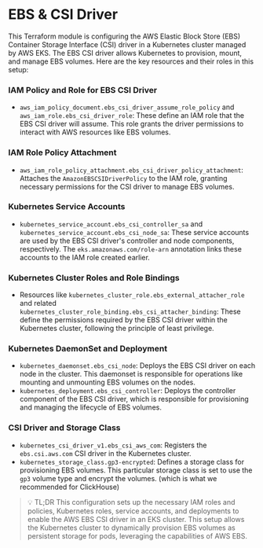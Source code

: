 # EBS & CSI Driver

This Terraform module is configuring the AWS Elastic Block Store (EBS) Container Storage Interface (CSI) driver in a Kubernetes cluster managed by AWS EKS. The EBS CSI driver allows Kubernetes to provision, mount, and manage EBS volumes. Here are the key resources and their roles in this setup:

### IAM Policy and Role for EBS CSI Driver
- `aws_iam_policy_document.ebs_csi_driver_assume_role_policy` and `aws_iam_role.ebs_csi_driver_role`: These define an IAM role that the EBS CSI driver will assume. This role grants the driver permissions to interact with AWS resources like EBS volumes.

### IAM Role Policy Attachment
- `aws_iam_role_policy_attachment.ebs_csi_driver_policy_attachment`: Attaches the `AmazonEBSCSIDriverPolicy` to the IAM role, granting necessary permissions for the CSI driver to manage EBS volumes.

### Kubernetes Service Accounts
- `kubernetes_service_account.ebs_csi_controller_sa` and `kubernetes_service_account.ebs_csi_node_sa`: These service accounts are used by the EBS CSI driver's controller and node components, respectively. The `eks.amazonaws.com/role-arn` annotation links these accounts to the IAM role created earlier.

### Kubernetes Cluster Roles and Role Bindings
- Resources like `kubernetes_cluster_role.ebs_external_attacher_role` and related `kubernetes_cluster_role_binding.ebs_csi_attacher_binding`: These define the permissions required by the EBS CSI driver within the Kubernetes cluster, following the principle of least privilege.

### Kubernetes DaemonSet and Deployment
- `kubernetes_daemonset.ebs_csi_node`: Deploys the EBS CSI driver on each node in the cluster. This daemonset is responsible for operations like mounting and unmounting EBS volumes on the nodes.
- `kubernetes_deployment.ebs_csi_controller`: Deploys the controller component of the EBS CSI driver, which is responsible for provisioning and managing the lifecycle of EBS volumes.

### CSI Driver and Storage Class
- `kubernetes_csi_driver_v1.ebs_csi_aws_com`: Registers the `ebs.csi.aws.com` CSI driver in the Kubernetes cluster.
- `kubernetes_storage_class.gp3-encrypted`: Defines a storage class for provisioning EBS volumes. This particular storage class is set to use the `gp3` volume type and encrypt the volumes. (which is what we recommended for ClickHouse)

> 💡 TL;DR This configuration sets up the necessary IAM roles and policies, Kubernetes roles, service accounts, and deployments to enable the AWS EBS CSI driver in an EKS cluster. This setup allows the Kubernetes cluster to dynamically provision EBS volumes as persistent storage for pods, leveraging the capabilities of AWS EBS.
